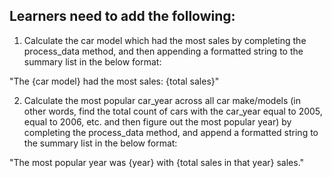 
## Learners need to add the following:

1) Calculate the car model which had the most sales by completing the process_data method, and then appending a formatted string to the summary list in the below format:
   
"The {car model} had the most sales: {total sales}"

2) Calculate the most popular car_year across all car make/models (in other words, find the total count of cars with the car_year equal to 2005, equal to 2006, etc. and then figure out the most popular year) by completing the process_data method, and append a formatted string to the summary list in the below format:
    
"The most popular year was {year} with {total sales in that year} sales."
